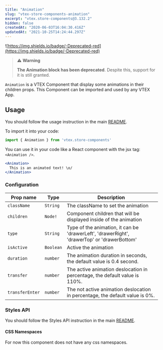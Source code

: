 ```yaml
---
title: "Animation"
slug: "vtex-store-components-animation"
excerpt: "vtex.store-components@3.132.2"
hidden: false
createdAt: "2020-06-03T16:04:30.416Z"
updatedAt: "2021-10-25T14:24:44.297Z"
---
```

![https://img.shields.io/badge/-Deprecated-red](https://img.shields.io/badge/-Deprecated-red)

>⚠️ **Warning**
>
> **The Animation block has been deprecated**. Despite this, support for it is still granted.

`Animation` is a VTEX Component that display some animations in their children props. 
This Component can be imported and used by any VTEX App.

## Usage
You should follow the usage instruction in the main [README](/README.md#usage).

To import it into your code: 
```js
import { Animation } from 'vtex.store-components'
```

You can use it in your code like a React component with the jsx tag: `<Animation />`. 
```jsx
<Animation> 
  This is an animated text! \o/
</Animation>
```

### Configuration

| Prop name          | Type       | Description                                                                                 |
| ------------------ | ---------- | ------------------------------------------------------------------------------------------- |
| `className`        | `String`   | The className to set the animation                                                          |
| `children`         | `Node!`    | Component children that will be displayed inside of the animation                           |
| `type`             | `String`   | Type of the animation, it can be 'drawerLeft', 'drawerRight', 'drawerTop' or 'drawerBottom' |
| `isActive`         | `Boolean`  | Active the animation                                                                        |
| `duration`         | `number`   | The animation duration in seconds, the default value is 0.4 second.                         |
| `transfer`         | `number`   | The active animation deslocation in percentage, the default value is 110%.                  |
| `transferEnter`    | `number`   | The not active animation deslocation in percentage, the default value is 0%.                |

### Styles API
You should follow the Styles API instruction in the main [README](/README.md#styles-api).

#### CSS Namespaces
For now this component does not have any css namespaces.